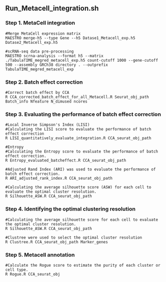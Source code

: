 ## Run_Metacell_integration.sh

### Step 1. MetaCell integration
    #Merge MetaCell expression matrix
    MAESTRO merge-h5 --type Gene --h5 Datase1_Metacell_exp.h5 Datase2_Metacell_exp.h5

    #scRNA-seq data pre-processing 
    MAESTRO scrna-analysis --format h5 --matrix ./TabulaTIME_megred_metacell_exp.h5 count-cutoff 1000 --gene-cutoff 500 --assembly GRCh38 directory . --outprefix TabulaTIME_megred_metacell_exp

### Step 2. Batch effect correction   
    #Correct batch effect by CCA
    R CCA_corrected_batch_effect_for_all_Metacell.R Seurat_obj_path Batch_info Nfeature N_dimused ncores

### Step 3. Evaluating the performance of batch effect correction
    #Local Inverse Simpson's Index (LISI)
    #Calculating the LISI score to evaluate the performance of batch effect correction
    R LISI_quantitatively_evaluate_integration.R CCA_seurat_obj_path
    
    #Entropy
    #Calculating the Entropy score to evaluate the performance of batch effect correction.
    R Entropy_evaluated_batcheffect.R CCA_seurat_obj_path
    
    #Adjusted Rand Index (ARI) was used to evaluate the performance of batch effect correction.
    R ARI_adjusted_rank_index.R CCA_seurat_obj_path
    
    #Calculating the average silhouette score (ASW) for each cell to evaluate the optimal cluster resolution.
    R Silhouette_ASW.R CCA_seurat_obj_path

### Step 4. Identifying the optimal clustering resolution
    #Calculating the average silhouette score for each cell to evaluate the optimal cluster resolution.
    R Silhouette_ASW.R CCA_seurat_obj_path
    
    #Clustree were used to select the optimal cluster resolution 
    R Clustree.R CCA_seurat_obj_path Marker_genes

### Step 5. Metacell annotation
    #Calculate the Rogue score to estimate the purity of each cluster or cell type.
    R Rogue.R CCA_seurat_obj
